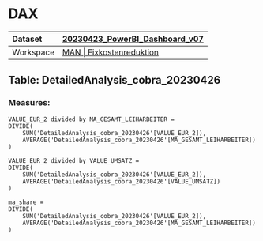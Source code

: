 



# DAX

|Dataset|[20230423_PowerBI_Dashboard_v07](./../20230423_PowerBI_Dashboard_v07.md)|
| :--- | :--- |
|Workspace|[MAN \| Fixkostenreduktion](../../Workspaces/MAN-\|-Fixkostenreduktion.md)|

## Table: DetailedAnalysis_cobra_20230426

### Measures:


```dax
VALUE_EUR_2 divided by MA_GESAMT_LEIHARBEITER = 
DIVIDE(
	SUM('DetailedAnalysis_cobra_20230426'[VALUE_EUR_2]),
	AVERAGE('DetailedAnalysis_cobra_20230426'[MA_GESAMT_LEIHARBEITER])
)
```



```dax
VALUE_EUR_2 divided by VALUE_UMSATZ = 
DIVIDE(
	SUM('DetailedAnalysis_cobra_20230426'[VALUE_EUR_2]),
	AVERAGE('DetailedAnalysis_cobra_20230426'[VALUE_UMSATZ])
)
```



```dax
ma_share = 
DIVIDE(
	SUM('DetailedAnalysis_cobra_20230426'[VALUE_EUR_2]),
	AVERAGE('DetailedAnalysis_cobra_20230426'[MA_GESAMT_LEIHARBEITER])
)
```

